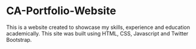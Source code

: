 # CA-Portfolio-Website
This is a website created to showcase my skills, experience and education academically. This site was built using HTML, CSS, Javascript and Twitter Bootstrap.
